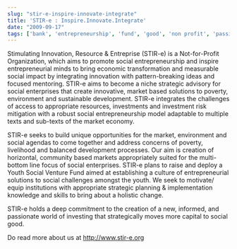 ```yaml
---
slug: "stir-e-inspire-innovate-integrate"
title: 'STIR-e : Inspire.Innovate.Integrate'
date: "2009-09-17"
tags: ['bank', 'entrepreneurship', 'fund', 'good', 'non profit', 'passionate', 'social', 'stir-e', 'stire', 'support', 'unique', 'venture', 'youth']
---
```

Stimulating Innovation, Resource & Entreprise (STIR-e) is a Not-for-Profit Organization, which aims to promote social entrepreneurship and inspire entrepreneurial minds to bring economic transformation and measurable social impact by integrating innovation with pattern-breaking ideas and focused mentoring. STIR-e aims to become a niche strategic advisory for social enterprises that create innovative, market based solutions to poverty, environment and sustainable development. STIR-e integrates the challenges of access to appropriate resources, investments and investment risk mitigation with a robust social entrepreneurship model adaptable to multiple texts and sub-texts of the market economy.

STIR-e seeks to build unique opportunities for the market, environment and social agendas to come together and address concerns of poverty, livelihood and balanced development processes. Our aim is creation of horizontal, community based markets appropriately suited for the multi-bottom line focus of social enterprises. STIR-e plans to raise and deploy a Youth Social Venture Fund aimed at establishing a culture of entrepreneurial solutions to social challenges amongst the youth. We seek to motivate/ equip institutions with appropriate strategic planning & implementation knowledge and skills to bring about a holistic change.

STIR-e holds a deep commitment to the creation of a new, informed, and passionate world of investing that strategically moves more capital to social good.

Do read more about us at http://www.stir-e.org
